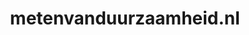 ---
layout: post
title:  "metenvanduurzaamheid.nl"
internal_url:  "/dutchgov/metenvanduurzaamheid.nl.html"
categories: dutchgov
---